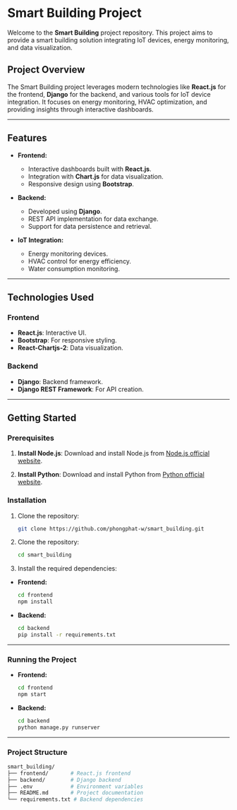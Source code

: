 # Smart Building Project

Welcome to the **Smart Building** project repository. This project aims to provide a smart building solution integrating IoT devices, energy monitoring, and data visualization.

## Project Overview

The Smart Building project leverages modern technologies like **React.js** for the frontend, **Django** for the backend, and various tools for IoT device integration. It focuses on energy monitoring, HVAC optimization, and providing insights through interactive dashboards.

---

## Features

- **Frontend:**
  - Interactive dashboards built with **React.js**.
  - Integration with **Chart.js** for data visualization.
  - Responsive design using **Bootstrap**.
  
- **Backend:**
  - Developed using **Django**.
  - REST API implementation for data exchange.
  - Support for data persistence and retrieval.

- **IoT Integration:**
  - Energy monitoring devices.
  - HVAC control for energy efficiency.
  - Water consumption monitoring.

---

## Technologies Used

### Frontend
- **React.js**: Interactive UI.
- **Bootstrap**: For responsive styling.
- **React-Chartjs-2**: Data visualization.

### Backend
- **Django**: Backend framework.
- **Django REST Framework**: For API creation.

---

## Getting Started

### Prerequisites

1. **Install Node.js**:
   Download and install Node.js from [Node.js official website](https://nodejs.org).

2. **Install Python**:
   Download and install Python from [Python official website](https://www.python.org).

### Installation

1. Clone the repository:

   ```bash
   git clone https://github.com/phongphat-w/smart_building.git

2. Clone the repository:

   ```bash
   cd smart_building

3. Install the required dependencies:

- **Frontend:**

  ```bash
  cd frontend
  npm install

- **Backend:**

  ```bash
  cd backend
  pip install -r requirements.txt

---

### Running the Project

- **Frontend:**

  ```bash
  cd frontend
  npm start

- **Backend:**

  ```bash
  cd backend
  python manage.py runserver

---

### Project Structure

  ```bash
  smart_building/
  ├── frontend/       # React.js frontend
  ├── backend/        # Django backend
  ├── .env            # Environment variables
  ├── README.md       # Project documentation
  └── requirements.txt # Backend dependencies

